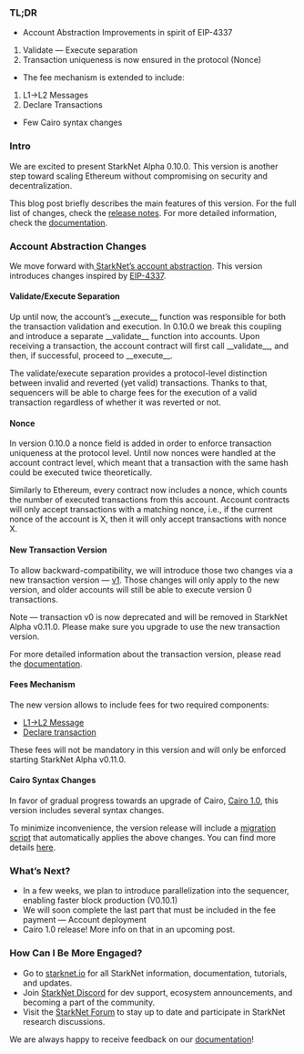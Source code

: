 ### TL;DR

* Account Abstraction Improvements in spirit of EIP-4337

1. Validate — Execute separation
2. Transaction uniqueness is now ensured in the protocol (Nonce)

* The fee mechanism is extended to include:

1. L1→L2 Messages
2. Declare Transactions

* Few Cairo syntax changes

### Intro

We are excited to present StarkNet Alpha 0.10.0. This version is another step toward scaling Ethereum without compromising on security and decentralization.

This blog post briefly describes the main features of this version. For the full list of changes, check the [release notes](https://github.com/starkware-libs/cairo-lang/releases). For more detailed information, check the [documentation](https://docs.starknet.io/).

### Account Abstraction Changes

We move forward with[ StarkNet’s account abstraction](https://community.starknet.io/t/starknet-account-abstraction-model-part-1/781). This version introduces changes inspired by [EIP-4337](https://eips.ethereum.org/EIPS/eip-4337).

#### Validate/Execute Separation

Up until now, the account’s \_\_execute\_\_ function was responsible for both the transaction validation and execution. In 0.10.0 we break this coupling and introduce a separate \_\_validate\_\_ function into accounts. Upon receiving a transaction, the account contract will first call \_\_validate\_\_, and then, if successful, proceed to \_\_execute\_\_.

The validate/execute separation provides a protocol-level distinction between invalid and reverted (yet valid) transactions. Thanks to that, sequencers will be able to charge fees for the execution of a valid transaction regardless of whether it was reverted or not.

#### Nonce

In version 0.10.0 a nonce field is added in order to enforce transaction uniqueness at the protocol level. Until now nonces were handled at the account contract level, which meant that a transaction with the same hash could be executed twice theoretically.

Similarly to Ethereum, every contract now includes a nonce, which counts the number of executed transactions from this account. Account contracts will only accept transactions with a matching nonce, i.e., if the current nonce of the account is X, then it will only accept transactions with nonce X.

#### New Transaction Version

To allow backward-compatibility, we will introduce those two changes via a new transaction version — [v1](https://docs.starknet.io/docs/Blocks/transactions/#invoke-transaction-version-1%5C). Those changes will only apply to the new version, and older accounts will still be able to execute version 0 transactions.

Note — transaction v0 is now deprecated and will be removed in StarkNet Alpha v0.11.0. Please make sure you upgrade to use the new transaction version.

For more detailed information about the transaction version, please read the [documentation](https://docs.starknet.io/docs/Blocks/transactions/#invoke-transaction-version-1%5C).

#### Fees Mechanism

The new version allows to include fees for two required components:

* [L1→L2 Message](https://docs.starknet.io/docs/L1-L2%20Communication/messaging-mechanism#l1--l2-message-fees)
* [Declare transaction](https://docs.starknet.io/docs/Blocks/transactions#declare-transaction)

These fees will not be mandatory in this version and will only be enforced starting StarkNet Alpha v0.11.0.

#### Cairo Syntax Changes

In favor of gradual progress towards an upgrade of Cairo, [Cairo 1.0](https://www.youtube.com/watch?v=Ny4Rv6ztINU), this version includes several syntax changes.

To minimize inconvenience, the version release will include a [migration script](https://www.youtube.com/watch?v=kXs59zaQrsc) that automatically applies the above changes. You can find more details [here](https://github.com/starkware-libs/cairo-lang/releases).

### What’s Next?

* In a few weeks, we plan to introduce parallelization into the sequencer, enabling faster block production (V0.10.1)
* We will soon complete the last part that must be included in the fee payment — Account deployment
* Cairo 1.0 release! More info on that in an upcoming post.

### How Can I Be More Engaged?

* Go to [starknet.io](https://starknet.io/) for all StarkNet information, documentation, tutorials, and updates.
* Join [StarkNet Discord](http://starknet.io/discord) for dev support, ecosystem announcements, and becoming a part of the community.
* Visit the [StarkNet Forum](http://community.starknet.io/) to stay up to date and participate in StarkNet research discussions.

We are always happy to receive feedback on our [documentation](https://docs.starknet.io/)!